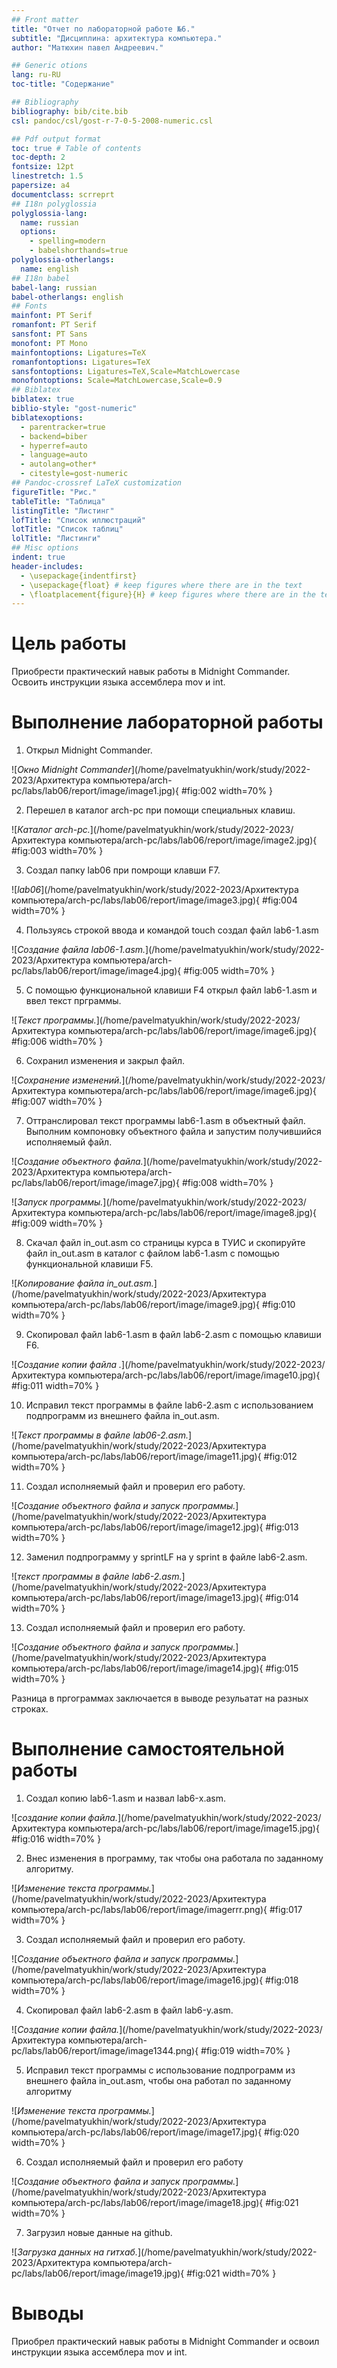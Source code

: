 ```yaml
---
## Front matter
title: "Отчет по лабораторной работе №6."
subtitle: "Дисциплина: архитектура компьютера."
author: "Матюхин павел Андреевич."

## Generic otions
lang: ru-RU
toc-title: "Содержание"

## Bibliography
bibliography: bib/cite.bib
csl: pandoc/csl/gost-r-7-0-5-2008-numeric.csl

## Pdf output format
toc: true # Table of contents
toc-depth: 2
fontsize: 12pt
linestretch: 1.5
papersize: a4
documentclass: scrreprt
## I18n polyglossia
polyglossia-lang:
  name: russian
  options:
	- spelling=modern
	- babelshorthands=true
polyglossia-otherlangs:
  name: english
## I18n babel
babel-lang: russian
babel-otherlangs: english
## Fonts
mainfont: PT Serif
romanfont: PT Serif
sansfont: PT Sans
monofont: PT Mono
mainfontoptions: Ligatures=TeX
romanfontoptions: Ligatures=TeX
sansfontoptions: Ligatures=TeX,Scale=MatchLowercase
monofontoptions: Scale=MatchLowercase,Scale=0.9
## Biblatex
biblatex: true
biblio-style: "gost-numeric"
biblatexoptions:
  - parentracker=true
  - backend=biber
  - hyperref=auto
  - language=auto
  - autolang=other*
  - citestyle=gost-numeric
## Pandoc-crossref LaTeX customization
figureTitle: "Рис."
tableTitle: "Таблица"
listingTitle: "Листинг"
lofTitle: "Список иллюстраций"
lotTitle: "Список таблиц"
lolTitle: "Листинги"
## Misc options
indent: true
header-includes:
  - \usepackage{indentfirst}
  - \usepackage{float} # keep figures where there are in the text
  - \floatplacement{figure}{H} # keep figures where there are in the text
---
```


# Цель работы

Приобрести практический навык работы в Midnight Commander. Освоить инструкции языка ассемблера mov и int.

# Выполнение лабораторной работы

1. Открыл Midnight Commander.

![*Окно Midnight Commander*](/home/pavelmatyukhin/work/study/2022-2023/Архитектура компьютера/arch-pc/labs/lab06/report/image/image1.jpg){ #fig:002 width=70% }

2. Перешел в каталог arch-pc при помощи специальных клавиш.

![*Каталог arch-pc.*](/home/pavelmatyukhin/work/study/2022-2023/Архитектура компьютера/arch-pc/labs/lab06/report/image/image2.jpg){ #fig:003 width=70% }

3. Создал папку lab06 при помрощи клавши F7.

![*lab06*](/home/pavelmatyukhin/work/study/2022-2023/Архитектура компьютера/arch-pc/labs/lab06/report/image/image3.jpg){ #fig:004 width=70% }

4. Пользуясь строкой ввода и командой touch создал файл lab6-1.asm

![*Создание файла lab06-1.asm.*](/home/pavelmatyukhin/work/study/2022-2023/Архитектура компьютера/arch-pc/labs/lab06/report/image/image4.jpg){ #fig:005 width=70% }

5. С помощью функциональной клавиши F4 открыл файл lab6-1.asm и ввел текст прграммы.

![*Текст программы.*](/home/pavelmatyukhin/work/study/2022-2023/Архитектура компьютера/arch-pc/labs/lab06/report/image/image6.jpg){ #fig:006 width=70% }

6. Сохранил изменения и закрыл файл.

![*Сохранение изменений.*](/home/pavelmatyukhin/work/study/2022-2023/Архитектура компьютера/arch-pc/labs/lab06/report/image/image6.jpg){ #fig:007 width=70% }

7. Оттранслировал текст программы lab6-1.asm в объектный файл. Выполним компоновку объектного файла и запустим получившийся исполняемый файл. 

![*Создание объектного файла.*](/home/pavelmatyukhin/work/study/2022-2023/Архитектура компьютера/arch-pc/labs/lab06/report/image/image7.jpg){ #fig:008 width=70% }

![*Запуск программы.*](/home/pavelmatyukhin/work/study/2022-2023/Архитектура компьютера/arch-pc/labs/lab06/report/image/image8.jpg){ #fig:009 width=70% }

8. Скачал файл in_out.asm со страницы курса в ТУИС и скопируйте файл in_out.asm в каталог с файлом lab6-1.asm
с помощью функциональной клавиши F5. 

![*Копирование файла in_out.asm.*](/home/pavelmatyukhin/work/study/2022-2023/Архитектура компьютера/arch-pc/labs/lab06/report/image/image9.jpg){ #fig:010 width=70% }

9. Скопировал файл lab6-1.asm в файл lab6-2.asm с помощью клавиши F6.

![*Создание копии файла .*](/home/pavelmatyukhin/work/study/2022-2023/Архитектура компьютера/arch-pc/labs/lab06/report/image/image10.jpg){ #fig:011 width=70% }

10. Исправил текст программы в файле lab6-2.asm с использованием подпрограмм из внешнего файла in_out.asm.

![*Текст программы в файле lab06-2.asm.*](/home/pavelmatyukhin/work/study/2022-2023/Архитектура компьютера/arch-pc/labs/lab06/report/image/image11.jpg){ #fig:012 width=70% }

11. Создал исполняемый файл и проверил его работу.

![*Создание объектного файла и запуск программы.*](/home/pavelmatyukhin/work/study/2022-2023/Архитектура компьютера/arch-pc/labs/lab06/report/image/image12.jpg){ #fig:013 width=70% }

12. Заменил подпрограмму у sprintLF на у sprint в файле lab6-2.asm.

![*текст программы в файле lab6-2.asm.*](/home/pavelmatyukhin/work/study/2022-2023/Архитектура компьютера/arch-pc/labs/lab06/report/image/image13.jpg){ #fig:014 width=70% }

13. Создал исполняемый файл и проверил его работу.

![*Создание объектного файла и запуск программы.*](/home/pavelmatyukhin/work/study/2022-2023/Архитектура компьютера/arch-pc/labs/lab06/report/image/image14.jpg){ #fig:015 width=70% }

Разница в пргограммах заключается в выводе резульатат на разных строках.

# Выполнение самостоятельной работы

1. Создал копию lab6-1.asm и назвал lab6-х.asm.

![*создание копии файла.*](/home/pavelmatyukhin/work/study/2022-2023/Архитектура компьютера/arch-pc/labs/lab06/report/image/image15.jpg){ #fig:016 width=70% }

2. Внес изменения в программу, так чтобы она работала по заданному алгоритму.

![*Изменение текста программы.*](/home/pavelmatyukhin/work/study/2022-2023/Архитектура компьютера/arch-pc/labs/lab06/report/image/imagerrr.png){ #fig:017 width=70% }

3. Создал исполняемый файл и проверил его работу.

![*Создание объектного файла и запуск программы.*](/home/pavelmatyukhin/work/study/2022-2023/Архитектура компьютера/arch-pc/labs/lab06/report/image/image16.jpg){ #fig:018 width=70% }

4. Скопировал файл lab6-2.asm в файл lab6-у.asm.

![*Создание копии файла.*](/home/pavelmatyukhin/work/study/2022-2023/Архитектура компьютера/arch-pc/labs/lab06/report/image/image1344.png){ #fig:019 width=70% }

5. Исправил текст программы с использование подпрограмм из внешнего файла in_out.asm, чтобы она работал по заданному алгоритму

![*Изменение текста программы.*](/home/pavelmatyukhin/work/study/2022-2023/Архитектура компьютера/arch-pc/labs/lab06/report/image/image17.jpg){ #fig:020 width=70% }

6. Создал исполняемый файл и проверил его работу

![*Создание объектного файла и запуск программы.*](/home/pavelmatyukhin/work/study/2022-2023/Архитектура компьютера/arch-pc/labs/lab06/report/image/image18.jpg){ #fig:021 width=70% }

7. Загрузил новые данные на github.

![*Загрузка данных на гитхаб.*](/home/pavelmatyukhin/work/study/2022-2023/Архитектура компьютера/arch-pc/labs/lab06/report/image/image19.jpg){ #fig:021 width=70% }
# Выводы

Приобрел практический навык работы в Midnight Commander и освоил инструкции языка ассемблера mov и int.

